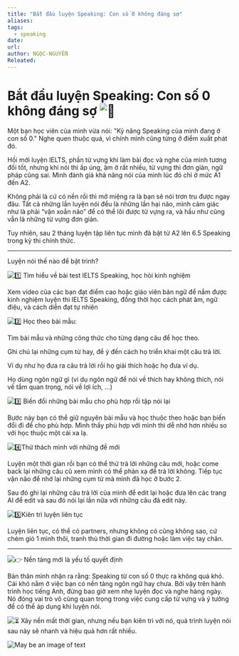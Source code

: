```yaml
---
title: "Bắt đầu luyện Speaking: Con số 0 không đáng sợ"
aliases: 
tags:
  - speaking
date: 
url: 
author: NGỌC-NGUYỄN
Releated:
---
```



# Bắt đầu luyện Speaking: Con số 0 không đáng sợ ![🌟](https://static.xx.fbcdn.net/images/emoji.php/v9/te0/1/16/1f31f.png)

Một bạn học viên của mình vừa nói: "Kỹ năng Speaking của mình đang ở con số 0." Nghe quen thuộc quá, vì chính mình cũng từng ở điểm xuất phát đó.

Hồi mới luyện IELTS, phần từ vựng khi làm bài đọc và nghe của mình tương đối tốt, nhưng khi nói thì ấp úng, ậm ờ rất nhiều, từ vựng thì đơn giản, ngữ pháp cũng sai. Mình đánh giá khả năng nói của mình lúc đó chỉ ở mức A1 đến A2.

Không phải là cứ có nền rồi thì mở miệng ra là bạn sẽ nói trơn tru được ngay đâu. Tất cả những lần luyện nói đều là những lần hại não, mình cảm giác như là phải “vặn xoắn não” để có thể lôi được từ vựng ra, và hầu như cũng vẫn là những từ vựng đơn giản.

Tuy nhiên, sau 2 tháng luyện tập liên tục mình đã bật từ A2 lên 6.5 Speaking trong kỳ thi chính thức.

---

Luyện nói thế nào để bật trình?

![1️⃣](https://static.xx.fbcdn.net/images/emoji.php/v9/t7a/1/16/31_20e3.png) Tìm hiểu về bài test IELTS Speaking, học hỏi kinh nghiệm

Xem video của các bạn đạt điểm cao hoặc giáo viên bản ngữ để nắm được kinh nghiệm luyện thi IELTS Speaking, đồng thời học cách phát âm, ngữ điệu, và cách diễn đạt tự nhiên

![2️⃣](https://static.xx.fbcdn.net/images/emoji.php/v9/t99/1/16/32_20e3.png) Học theo bài mẫu:

Tìm bài mẫu và những công thức cho từng dạng câu để học theo.

Ghi chú lại những cụm từ hay, để ý đến cách họ triển khai một câu trả lời.

Ví dụ như họ đưa ra câu trả lời rồi họ giải thích hoặc họ đưa ví dụ.

Họ dùng ngôn ngữ gì (ví dụ ngôn ngữ để nói về thích hay không thích, nói về tầm quan trọng, nói về lợi ích, ...)

![3️⃣](https://static.xx.fbcdn.net/images/emoji.php/v9/tb8/1/16/33_20e3.png) Biến đổi những bài mẫu cho phù hợp rồi tập nói lại

Bước này bạn có thể giữ nguyên bài mẫu và học thuộc theo hoặc bạn biến đổi đi để cho phù hợp. Mình thấy phù hợp với mình thì dễ nhớ hơn nhiều so với học thuộc một cái xa lạ.

![4️⃣](https://static.xx.fbcdn.net/images/emoji.php/v9/td7/1/16/34_20e3.png)Thử thách mình với những đề mới

Luyện một thời gian rồi bạn có thể thử trả lời những câu mới, hoặc come back lại những câu cũ xem mình có thể phản xạ để trả lời không. Tiếp tục vặn não để nhớ lại những cụm từ mà mình đã học ở bước 2.

Sau đó ghi lại những câu trả lời của mình để edit lại hoặc đưa lên các trang AI để edit và sau đó nói lại lần nữa với những câu đã edit này.

![5️⃣](https://static.xx.fbcdn.net/images/emoji.php/v9/tf6/1/16/35_20e3.png)Kiên trì luyện liên tục

Luyện liên tục, có thể có partners, nhưng không có cũng không sao, cứ chém gió 1 mình thôi, tranh thủ thời gian đi đường hoặc làm việc tay chân.

---

![👉](https://static.xx.fbcdn.net/images/emoji.php/v9/t51/1/16/1f449.png) Nền tảng mới là yếu tố quyết định

Bản thân mình nhận ra rằng: Speaking từ con số 0 thực ra không quá khó. Cái khó nằm ở việc bạn có nền tảng ngôn ngữ hay chưa. Bởi vậy trên hành trình học tiếng Anh, đừng bao giờ xem nhẹ luyện đọc và nghe hàng ngày. Nó đóng vai trò vô cùng quan trọng trong việc cung cấp từ vựng và ý tưởng để có thể áp dụng khi luyện nói.

![⏳](https://static.xx.fbcdn.net/images/emoji.php/v9/tb7/1/16/23f3.png) Xây nền mất thời gian, nhưng nếu bạn kiên trì với nó, quá trình luyện nói sau này sẽ nhanh và hiệu quả hơn rất nhiều.



![May be an image of text](https://scontent.fhan14-1.fna.fbcdn.net/v/t39.30808-6/474466011_122134177178555407_7438496487988324688_n.jpg?stp=dst-jpg_s600x600_tt6&_nc_cat=105&ccb=1-7&_nc_sid=127cfc&_nc_ohc=jAdeQefST4EQ7kNvgG7JNtp&_nc_oc=AdilMWMNNX6e8t0nsueq55O328MNlVg-RMJOXWUEQcWk83hXAsT0wxng6VC22DCdtho&_nc_zt=23&_nc_ht=scontent.fhan14-1.fna&_nc_gid=AYuTHqFFnplBxXLWO4dijwf&oh=00_AYBTWJ4Aa5k59LP05px5KiPfqJN60Xmp_ZM1MRKTTF0d6w&oe=679900C5)

